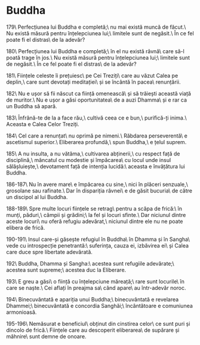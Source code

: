 Buddha
======

179\\
Perfecțiunea lui Buddha e completă;\\
nu mai există muncă de făcut.\\
Nu există măsură pentru înțelepciunea lui;\\
limitele sunt de negăsit.\\
În ce fel poate fi el distras\\
de la adevăr?

180\\
Perfecțiunea lui Buddha e completă;\\
în el nu există râvnă\\
care să-l poată trage în jos.\\
Nu există măsură pentru înțelepciunea lui;\\
limitele sunt de negăsit.\\
În ce fel poate fi el distras\\
de la adevăr?

181\\
Ființele celeste îi prețuiesc\\
pe Cei Treziți\\
care au văzut Calea pe deplin,\\
care sunt devotați meditației\\
și se încântă în pacea\\
renunțării.

182\\
Nu e ușor să fii născut ca ființă omenească\\
și să trăiești această viață de muritor.\\
Nu e ușor a găsi oportunitatea\\
de a auzi Dhamma\\
și e rar ca un Buddha să apară.

183\\
Înfrână-te de la a face rău,\\
cultivă ceea ce e bun,\\
purifică-ți inima.\\
Aceasta e Calea Celor Treziți.

184\\
Cel care a renunțat\\
nu oprimă pe nimeni.\\
Răbdarea perseverentă\\
e ascetismul superior.\\
Eliberarea profundă,\\
spun Buddha,\\
e țelul suprem.

185\\
A nu insulta, a nu vătăma,\\
cultivarea abținerii,\\
cu respect față de disciplină,\\
mâncatul cu modestie și împăcarea\\
cu locul unde insul sălășluiește,\\
devotament față de intenția lucidă:\\
aceasta e învățătura lui Buddha.

186-187\\
Nu în avere mare\\
e împăcarea cu sine,\\
nici în plăceri senzuale,\\
grosolane sau rafinate.\\
Dar în dispariția râvnei\\
e de găsit bucuria\\
de către un discipol al lui Buddha.

188-189\\
Spre multe locuri ființele se retrag\\
pentru a scăpa de frică:\\
în munți, păduri,\\
câmpii și grădini;\\
la fel și locuri sfinte.\\
Dar niciunul dintre aceste locuri\\
nu oferă refugiu adevărat,\\
niciunul dintre ele nu ne poate elibera de frică.

190-191\\
Insul care-și găsește refugiul în Buddha\\
în Dhamma și în Sangha\\
vede cu introspecție penetrantă:\\
suferința, cauza ei, izbăvirea ei\\
și Calea care duce spre libertate adevărată.

192\\
Buddha, Dhamma și Sangha:\\
acestea sunt refugiile adevărate;\\
acestea sunt supreme;\\
acestea duc la Eliberare.

193\\
E greu a găsi\\
o ființă cu înțelepciune măreață;\\
rare sunt locurile\\
în care se naște.\\
Cei aflați în preajma sa\\
când apare\\
au într-adevăr noroc.

194\\
Binecuvântată e apariția unui Buddha;\\
binecuvântată e revelarea Dhammei;\\
binecuvântată e concordia Sanghăi;\\
încântătoare e comuniunea armonioasă.

195-196\\
Nemăsurat e beneficiul\\
obținut din cinstirea celor\\
ce sunt puri și dincolo de frică.\\
Ființele care au descoperit eliberarea\\
de supărare și mâhnire\\
sunt demne de onoare.
